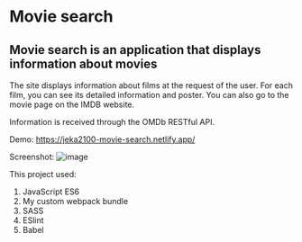 # Movie search

## **Movie search** is an application that displays information about movies

The site displays information about films at the request of the user. For each film, you can see its detailed information and poster. You can also go to the movie page on the IMDB website.

Information is received through the OMDb RESTful API.

Demo: <https://jeka2100-movie-search.netlify.app/>

Screenshot:
![image](https://user-images.githubusercontent.com/40537662/95207886-70768a00-07f9-11eb-8fce-5321e09da5bb.png)

This project used:

1. JavaScript ES6
2. My custom webpack bundle
3. SASS
4. ESlint
5. Babel
